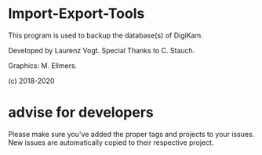 # Import-Export-Tools
This program is used to backup the database(s) of DigiKam.

Developed by Laurenz Vogt.
Special Thanks to C. Stauch.

Graphics: M. Ellmers.

(c) 2018-2020

# advise for developers
Please make sure you've added the proper tags and projects to your issues. 
New issues are automatically copied to their respective project.
